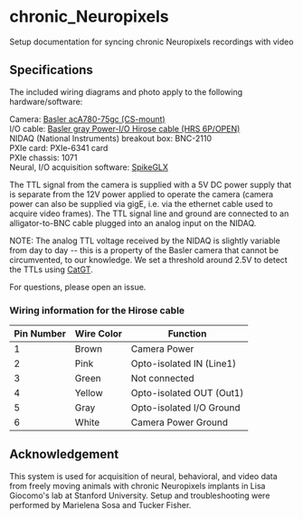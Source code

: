 # chronic_Neuropixels
Setup documentation for syncing chronic Neuropixels recordings with video

## Specifications

The included wiring diagrams and photo apply to the following hardware/software:

Camera: [Basler acA780-75gc (CS-mount)](https://www.edmundoptics.com/p/basler-ace-aca780-75gc-color-gige-camera/29513/)  \
I/O cable: [Basler gray Power-I/O Hirose cable (HRS 6P/OPEN)](https://docs.baslerweb.com/basler-power-io-cable-hrs-6p-open-twisted-p)  \
NIDAQ (National Instruments) breakout box: BNC-2110  \
PXIe card: PXIe-6341 card  \
PXIe chassis: 1071  \
Neural, I/O acquisition software: [SpikeGLX](https://billkarsh.github.io/SpikeGLX/#what-is-spikeglx)

The TTL signal from the camera is supplied with a 5V DC power supply that is separate from the 12V power applied to operate the camera (camera power can also be supplied via gigE, i.e. via the ethernet cable used to acquire video frames). The TTL signal line and ground are connected to an alligator-to-BNC cable plugged into an analog input on the NIDAQ. 

NOTE: The analog TTL voltage received by the NIDAQ is slightly variable from day to day -- this is a property of the Basler camera that cannot be circumvented, to our knowledge. We set a threshold around 2.5V to detect the TTLs using [CatGT](https://billkarsh.github.io/SpikeGLX/help/dmx_vs_gbl/dmx_vs_gbl/).

For questions, please open an issue.

### Wiring information for the Hirose cable

| Pin Number	| Wire Color | Function |
| --- | --- | --- |
| 1	| Brown	| Camera Power |
| 2	| Pink | Opto-isolated IN (Line1) |
| 3	 | Green |	Not connected	|
| 4	 | Yellow |	Opto-isolated OUT (Out1) |
| 5 |	Gray |	Opto-isolated I/O Ground |
| 6	| White |	Camera Power Ground |

## Acknowledgement

This system is used for acquisition of neural, behavioral, and video data from freely moving animals with chronic Neuropixels implants in Lisa Giocomo's lab at Stanford University. Setup and troubleshooting were performed by Marielena Sosa and Tucker Fisher.
